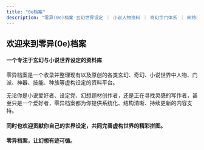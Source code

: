 ```yaml
---
title: "0e档案"
description: "零异(0e)档案-玄幻世界设定 ｜ 小说人物资料 ｜ 奇幻宗门体系 ｜ 网络小说世界观 ｜ 虚构角色背景 ｜ 幻想世界百科"
---
```


## 欢迎来到零异(0e)档案

#### 一个专注于玄幻与小说世界设定的资料库

零异档案是一个收录并整理现有以及原创的各类玄幻、奇幻、小说世界中人物、门派、神器、技能、种族等虚构设定的资料平台。

无论你是小说爱好者、设定党、幻想题材创作者，还是正在寻找灵感的写作者，甚至只是一个爱好者，零异档案都为你提供系统化、结构清晰、持续更新的内容支持。

#### 同时也欢迎贡献你自己的世界设定，共同完善虚构世界的精彩拼图。

#### 零异档案，让幻想有迹可循。